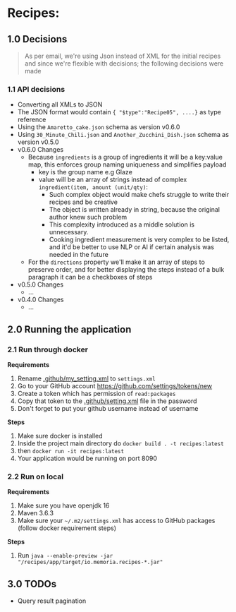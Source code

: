 # Recipes:

## 1.0 Decisions

> As per email, we're using Json instead of XML for the initial recipes and since we're flexible with decisions;
> the following decisions were made

### 1.1 API decisions

* Converting all XMLs to JSON
* The JSON format would contain `{ "$type":"Recipe05", ....}` as type reference
* Using the `Amaretto_cake.json` schema as version v0.6.0
* Using `30_Minute_Chili.json` and `Another_Zucchini_Dish.json` schema as version v0.5.0
* v0.6.0 Changes
    * Because `ingredients` is a group of ingredients it will be a key:value map, this enforces group naming uniqueness
      and simplifies payload
        * key is the group name e.g Glaze
        * value will be an array of strings instead of complex `ingredient(item, amount (unit/qty)`:
            * Such complex object would make chefs struggle to write their recipes and be creative
            * The object is written already in string, because the original author knew such problem
            * This complexity introduced as a middle solution is unnecessary.
            * Cooking ingredient measurement is very complex to be listed, and it'd be better to use NLP or AI if certain
              analysis was needed in the future
    * For the `directions` property we'll make it an array of steps to preserve order, and for better displaying the
      steps instead of a bulk paragraph it can be a checkboxes of steps
* v0.5.0 Changes
    * ...
* v0.4.0 Changes
    * ...

## 2.0 Running the application

### 2.1 Run through docker

**Requirements**

1. Rename [.github/my_setting.xml](.github/my_settings.xml) to `settings.xml`
2. Go to your GitHub account https://github.com/settings/tokens/new
3. Create a token which has permission of `read:packages`
4. Copy that token to the [.github/setting.xml](.github/settings.xml) file in the password
5. Don't forget to put your github username instead of username

**Steps**

1. Make sure docker is installed
2. Inside the project main directory do `docker build . -t recipes:latest`
3. then `docker run -it recipes:latest`
4. Your application would be running on port 8090

### 2.2 Run on local

**Requirements**

1. Make sure you have openjdk 16
2. Maven 3.6.3
3. Make sure your `~/.m2/settings.xml` has access to GitHub packages (follow docker requirement steps)

**Steps**

1. Run `java --enable-preview -jar "/recipes/app/target/io.memoria.recipes-*.jar"`

## 3.0 TODOs

* Query result pagination
